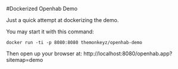 #Dockerized Openhab Demo

Just a quick attempt at dockerizing the demo.

You may start it with this command:
```
docker run -ti -p 8080:8080 themonkeyz/openhab-demo
```

Then open up your browser at: http://localhost:8080/openhab.app?sitemap=demo
